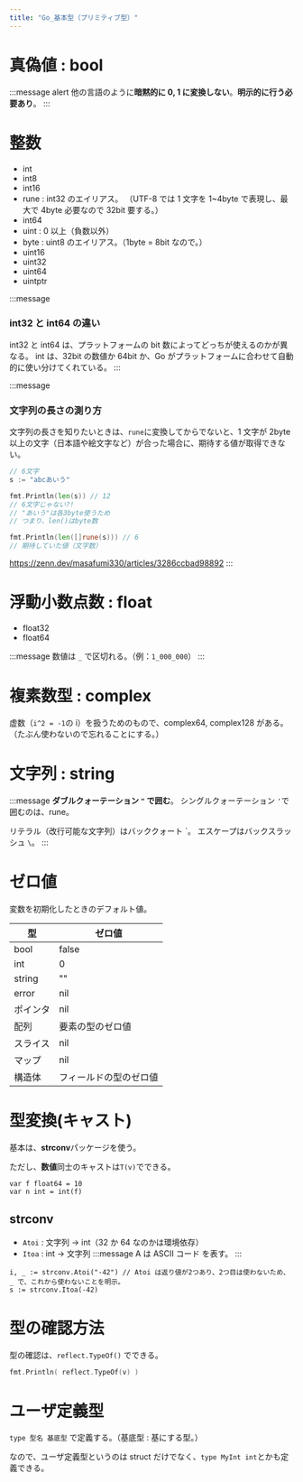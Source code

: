 ```yaml
---
title: "Go_基本型（プリミティブ型）"
---
```


# 真偽値 : bool

:::message alert
他の言語のように**暗黙的に 0, 1 に変換しない**。**明示的に行う必要あり**。
:::

# 整数

- int
- int8
- int16
- rune : int32 のエイリアス。
  （UTF-8 では 1 文字を 1~4byte で表現し、最大で 4byte 必要なので 32bit 要する。）
- int64
- uint : 0 以上（負数以外）
- byte : uint8 のエイリアス。（1byte = 8bit なので。）
- uint16
- uint32
- uint64
- uintptr

:::message

### int32 と int64 の違い

int32 と int64 は、プラットフォームの bit 数によってどっちが使えるのかが異なる。
int は、32bit の数値か 64bit か、Go がプラットフォームに合わせて自動的に使い分けてくれている。
:::

:::message

### 文字列の長さの測り方

文字列の長さを知りたいときは、`rune`に変換してからでないと、1 文字が 2byte 以上の文字（日本語や絵文字など）が合った場合に、期待する値が取得できない。

```go
// 6文字
s := "abcあいう"

fmt.Println(len(s)) // 12
// 6文字じゃない?!
// "あいう"は各3byte使うため
// つまり、len()はbyte数

fmt.Println(len([]rune(s))) // 6
// 期待していた値（文字数）
```

https://zenn.dev/masafumi330/articles/3286ccbad98892
:::

# 浮動小数点数 : float

- float32
- float64

:::message
数値は `_` で区切れる。（例：`1_000_000`）
:::

# 複素数型 : complex

虚数（`i^2 = -1`の i）を扱うためのもので、complex64, complex128 がある。
（たぶん使わないので忘れることにする。）

# 文字列 : string

:::message
**ダブルクォーテーション `"` で囲む**。
シングルクォーテーション `'`で囲むのは、rune。

リテラル（改行可能な文字列）はバッククォート \`。
エスケープはバックスラッシュ `\`。
:::

# ゼロ値

変数を初期化したときのデフォルト値。

| 型       | ゼロ値                 |
| -------- | ---------------------- |
| bool     | false                  |
| int      | 0                      |
| string   | ""                     |
| error    | nil                    |
| ポインタ | nil                    |
| 配列     | 要素の型のゼロ値       |
| スライス | nil                    |
| マップ   | nil                    |
| 構造体   | フィールドの型のゼロ値 |

# 型変換(キャスト)

基本は、**strconv**パッケージを使う。

ただし、**数値**同士のキャストは`T(v)`でできる。

```go:T(v)
var f float64 = 10
var n int = int(f)
```

## strconv

- `Atoi` : 文字列 → int（32 か 64 なのかは環境依存）
- `Itoa` : int → 文字列
  :::message
  A は ASCII コード を表す。
  :::

```go:Atoi, Itoa
i, _ := strconv.Atoi("-42") // Atoi は返り値が2つあり、2つ目は使わないため、 _ で、これから使わないことを明示。
s := strconv.Itoa(-42)
```

# 型の確認方法

型の確認は、`reflect.TypeOf()` でできる。

```go
fmt.Println( reflect.TypeOf(v) )
```

# ユーザ定義型

`type 型名 基底型` で定義する。（基底型 : 基にする型。）

なので、ユーザ定義型というのは struct だけでなく、`type MyInt int`とかも定義できる。
